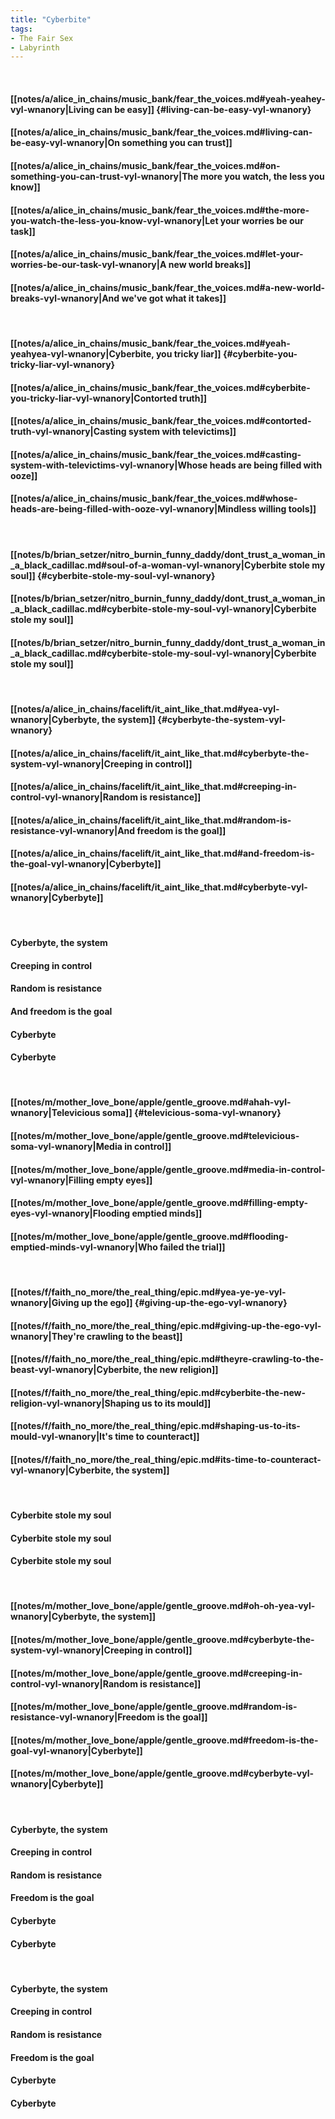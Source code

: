 ```yaml
---
title: "Cyberbite"
tags:
- The Fair Sex
- Labyrinth
---
```

&nbsp;
#### [[notes/a/alice_in_chains/music_bank/fear_the_voices.md#yeah-yeahey-vyl-wnanory|Living can be easy]] {#living-can-be-easy-vyl-wnanory}
#### [[notes/a/alice_in_chains/music_bank/fear_the_voices.md#living-can-be-easy-vyl-wnanory|On something you can trust]]
#### [[notes/a/alice_in_chains/music_bank/fear_the_voices.md#on-something-you-can-trust-vyl-wnanory|The more you watch, the less you know]]
#### [[notes/a/alice_in_chains/music_bank/fear_the_voices.md#the-more-you-watch-the-less-you-know-vyl-wnanory|Let your worries be our task]]
#### [[notes/a/alice_in_chains/music_bank/fear_the_voices.md#let-your-worries-be-our-task-vyl-wnanory|A new world breaks]]
#### [[notes/a/alice_in_chains/music_bank/fear_the_voices.md#a-new-world-breaks-vyl-wnanory|And we've got what it takes]]
&nbsp;
#### [[notes/a/alice_in_chains/music_bank/fear_the_voices.md#yeah-yeahyea-vyl-wnanory|Cyberbite, you tricky liar]] {#cyberbite-you-tricky-liar-vyl-wnanory}
#### [[notes/a/alice_in_chains/music_bank/fear_the_voices.md#cyberbite-you-tricky-liar-vyl-wnanory|Contorted truth]]
#### [[notes/a/alice_in_chains/music_bank/fear_the_voices.md#contorted-truth-vyl-wnanory|Casting system with televictims]]
#### [[notes/a/alice_in_chains/music_bank/fear_the_voices.md#casting-system-with-televictims-vyl-wnanory|Whose heads are being filled with ooze]]
#### [[notes/a/alice_in_chains/music_bank/fear_the_voices.md#whose-heads-are-being-filled-with-ooze-vyl-wnanory|Mindless willing tools]]
&nbsp;
#### [[notes/b/brian_setzer/nitro_burnin_funny_daddy/dont_trust_a_woman_in_a_black_cadillac.md#soul-of-a-woman-vyl-wnanory|Cyberbite stole my soul]] {#cyberbite-stole-my-soul-vyl-wnanory}
#### [[notes/b/brian_setzer/nitro_burnin_funny_daddy/dont_trust_a_woman_in_a_black_cadillac.md#cyberbite-stole-my-soul-vyl-wnanory|Cyberbite stole my soul]]
#### [[notes/b/brian_setzer/nitro_burnin_funny_daddy/dont_trust_a_woman_in_a_black_cadillac.md#cyberbite-stole-my-soul-vyl-wnanory|Cyberbite stole my soul]]
&nbsp;
#### [[notes/a/alice_in_chains/facelift/it_aint_like_that.md#yea-vyl-wnanory|Cyberbyte, the system]] {#cyberbyte-the-system-vyl-wnanory}
#### [[notes/a/alice_in_chains/facelift/it_aint_like_that.md#cyberbyte-the-system-vyl-wnanory|Creeping in control]]
#### [[notes/a/alice_in_chains/facelift/it_aint_like_that.md#creeping-in-control-vyl-wnanory|Random is resistance]]
#### [[notes/a/alice_in_chains/facelift/it_aint_like_that.md#random-is-resistance-vyl-wnanory|And freedom is the goal]]
#### [[notes/a/alice_in_chains/facelift/it_aint_like_that.md#and-freedom-is-the-goal-vyl-wnanory|Cyberbyte]]
#### [[notes/a/alice_in_chains/facelift/it_aint_like_that.md#cyberbyte-vyl-wnanory|Cyberbyte]]
&nbsp;
#### Cyberbyte, the system
#### Creeping in control
#### Random is resistance
#### And freedom is the goal
#### Cyberbyte
#### Cyberbyte
&nbsp;
#### [[notes/m/mother_love_bone/apple/gentle_groove.md#ahah-vyl-wnanory|Televicious soma]] {#televicious-soma-vyl-wnanory}
#### [[notes/m/mother_love_bone/apple/gentle_groove.md#televicious-soma-vyl-wnanory|Media in control]]
#### [[notes/m/mother_love_bone/apple/gentle_groove.md#media-in-control-vyl-wnanory|Filling empty eyes]]
#### [[notes/m/mother_love_bone/apple/gentle_groove.md#filling-empty-eyes-vyl-wnanory|Flooding emptied minds]]
#### [[notes/m/mother_love_bone/apple/gentle_groove.md#flooding-emptied-minds-vyl-wnanory|Who failed the trial]]
&nbsp;
#### [[notes/f/faith_no_more/the_real_thing/epic.md#yea-ye-ye-vyl-wnanory|Giving up the ego]] {#giving-up-the-ego-vyl-wnanory}
#### [[notes/f/faith_no_more/the_real_thing/epic.md#giving-up-the-ego-vyl-wnanory|They're crawling to the beast]]
#### [[notes/f/faith_no_more/the_real_thing/epic.md#theyre-crawling-to-the-beast-vyl-wnanory|Cyberbite, the new religion]]
#### [[notes/f/faith_no_more/the_real_thing/epic.md#cyberbite-the-new-religion-vyl-wnanory|Shaping us to its mould]]
#### [[notes/f/faith_no_more/the_real_thing/epic.md#shaping-us-to-its-mould-vyl-wnanory|It's time to counteract]]
#### [[notes/f/faith_no_more/the_real_thing/epic.md#its-time-to-counteract-vyl-wnanory|Cyberbite, the system]]
&nbsp;
#### Cyberbite stole my soul
#### Cyberbite stole my soul
#### Cyberbite stole my soul
&nbsp;
#### [[notes/m/mother_love_bone/apple/gentle_groove.md#oh-oh-yea-vyl-wnanory|Cyberbyte, the system]]
#### [[notes/m/mother_love_bone/apple/gentle_groove.md#cyberbyte-the-system-vyl-wnanory|Creeping in control]]
#### [[notes/m/mother_love_bone/apple/gentle_groove.md#creeping-in-control-vyl-wnanory|Random is resistance]]
#### [[notes/m/mother_love_bone/apple/gentle_groove.md#random-is-resistance-vyl-wnanory|Freedom is the goal]]
#### [[notes/m/mother_love_bone/apple/gentle_groove.md#freedom-is-the-goal-vyl-wnanory|Cyberbyte]]
#### [[notes/m/mother_love_bone/apple/gentle_groove.md#cyberbyte-vyl-wnanory|Cyberbyte]]
&nbsp;
#### Cyberbyte, the system
#### Creeping in control
#### Random is resistance
#### Freedom is the goal
#### Cyberbyte
#### Cyberbyte
&nbsp;
#### Cyberbyte, the system
#### Creeping in control
#### Random is resistance
#### Freedom is the goal
#### Cyberbyte
#### Cyberbyte
